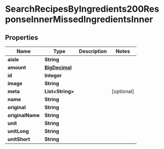 

# SearchRecipesByIngredients200ResponseInnerMissedIngredientsInner

## Properties

Name | Type | Description | Notes
------------ | ------------- | ------------- | -------------
**aisle** | **String** |  | 
**amount** | [**BigDecimal**](BigDecimal.md) |  | 
**id** | **Integer** |  | 
**image** | **String** |  | 
**meta** | **List&lt;String&gt;** |  |  [optional]
**name** | **String** |  | 
**original** | **String** |  | 
**originalName** | **String** |  | 
**unit** | **String** |  | 
**unitLong** | **String** |  | 
**unitShort** | **String** |  | 




